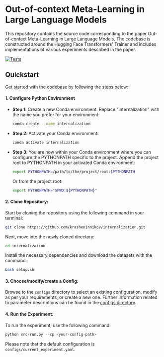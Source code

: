 # Out-of-context Meta-Learning in Large Language Models

This repository contains the source code corresponding to the paper Out-of-context Meta-Learning in Large Language Models. The codebase is constructed around the Hugging Face Transformers' Trainer and includes implementations of various experiments described in the paper.

[![Tests](https://github.com/krasheninnikov/internalization/actions/workflows/main.yml/badge.svg)](https://github.com/krasheninnikov/internalization/actions/workflows/main.yml)

## Quickstart 

Get started with the codebase by following the steps below:

#### 1. Configure Python Environment
- **Step 1**: Create a new Conda environment. Replace "internalization" with the name you prefer for your environment:
  
   ```bash
   conda create --name internalization
   ```
  
- **Step 2**: Activate your Conda environment:
  
   ```bash
   conda activate internalization
   ```
  
- **Step 3**: You are now within your Conda environment where you can configure the PYTHONPATH specific to the project. Append the project root to PYTHONPATH in your activated Conda environment:
  
   ```bash
   export PYTHONPATH=/path/to/the/project/root:$PYTHONPATH
   ```
   
   Or from the project root:

   ```bash
   export PYTHONPATH="$PWD:${PYTHONPATH}"
   ```

#### 2. Clone Repository:

Start by cloning the repository using the following command in your terminal:
```bash
git clone https://github.com/krasheninnikov/internalization.git
```
Next, move into the newly cloned directory:
```bash
cd internalization
```
Install the necessary dependencies and download the datasets with the command:

```bash
bash setup.sh
```

#### 3. Choose/modify/create a Config:

Browse to the `configs` directory to select an existing configuration, modify as per your requirements, or create a new one. Further information related to parameter descriptions can be found in the [configs directory](./configs).

#### 4. Run the Experiment:

To run the experiment, use the following command: 

```python
python src/run.py --cp <your-config-path>
```
Please note that the default configuration is `configs/current_experiment.yaml`.